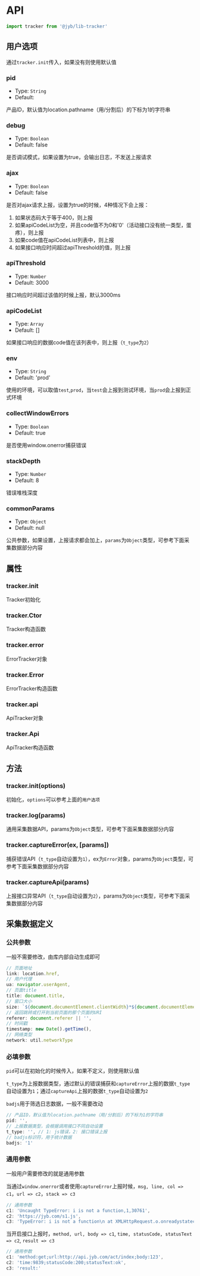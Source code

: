 # API

```javascript
import tracker from '@jyb/lib-tracker'
```

## 用户选项

通过`tracker.init`传入，如果没有则使用默认值

### pid
- Type: `String`
- Default: 

产品ID，默认值为location.pathname（用/分割后）的下标为1的字符串

### debug
- Type: `Boolean`
- Default: false

是否调试模式，如果设置为true，会输出日志，不发送上报请求

### ajax
- Type: `Boolean`
- Default: false

是否对ajax请求上报，设置为true的时候，4种情况下会上报：

1. 如果状态码大于等于400，则上报  
2. 如果apiCodeList为空，并且code值不为0和'0'（活动接口没有统一类型，蛋疼），则上报  
3. 如果code值在apiCodeList列表中，则上报  
4. 如果接口响应时间超过apiThreshold的值，则上报

### apiThreshold
- Type: `Number`
- Default: 3000

接口响应时间超过该值的时候上报，默认3000ms

### apiCodeList
- Type: `Array`
- Default: []

如果接口响应的数据code值在该列表中，则上报（`t_type`为`2`）

### env
- Type: `String`
- Default: 'prod'

使用的环境，可以取值`test`,`prod`，当`test`会上报到测试环境，当`prod`会上报到正式环境

### collectWindowErrors
- Type: `Boolean`
- Default: true

是否使用window.onerror捕获错误

### stackDepth
- Type: `Number`
- Default: 8

错误堆栈深度

### commonParams
- Type: `Object`
- Default: null

公共参数，如果设置，上报请求都会加上，`params`为`Object`类型，可参考下面采集数据部分内容

## 属性

### tracker.init

Tracker初始化

### tracker.Ctor

Tracker构造函数

### tracker.error

ErrorTracker对象

### tracker.Error

ErrorTracker构造函数

### tracker.api

ApiTracker对象

### tracker.Api

ApiTracker构造函数

## 方法

### tracker.init(options)

初始化，`options`可以参考上面的`用户选项`

### tracker.log(params)

通用采集数据API，params为`Object`类型，可参考下面采集数据部分内容

### tracker.captureError(ex, [params])

捕获错误API（`t_type`自动设置为`1`），ex为`Error`对象，params为`Object`类型，可参考下面采集数据部分内容

### tracker.captureApi(params)

上报接口异常API（`t_type`自动设置为`2`），params为`Object`类型，可参考下面采集数据部分内容

## 采集数据定义

### 公共参数

一般不需要修改，由库内部自动生成即可

```javascript
// 页面地址
link: location.href,
// 用户代理
ua: navigator.userAgent,
// 页面title
title: document.title,
// 窗口大小
size: `${document.documentElement.clientWidth}*${document.documentElement.clientHeight}`,
// 返回跳转或打开到当前页面的那个页面的URI
referer: document.referer || '',
// 时间戳
timestamp: new Date().getTime(),
// 网络类型
network: util.networkType
```

### 必填参数

`pid`可以在初始化的时候传入，如果不定义，则使用默认值

`t_type`为上报数据类型，通过默认的错误捕获和`captureError`上报的数据`t_type`自动设置为`1`；通过`captureApi`上报的数据`t_type`自动设置为`2`

`badjs`用于筛选日志数据，一般不需要改动

```javascript
// 产品ID，默认值为location.pathname（用/分割后）的下标为1的字符串
pid: '',
// 上报数据类型，会根据调用接口不同自动设置
t_type: '', // 1: js错误，2: 接口错误上报
// badjs标识符，用于统计数据
badjs: '1'
```

### 通用参数

一般用户需要修改的就是通用参数

当通过`window.onerror`或者使用`captureError`上报时候，`msg, line, col => c1`，`url => c2`，`stack => c3`

```javascript
// 通用参数
c1: 'Uncaught TypeError: i is not a function,1,30761',
c2: 'https://jyb.com/s1.js',
c3: 'TypeError: i is not a function\n at XMLHttpRequest.o.onreadystatechange'
```

当开启接口上报时，`method, url, body => c1`, `time, statusCode, statusText => c2`, `result => c3`

```javascript
// 通用参数
c1: 'method:get;url:http://api.jyb.com/act/index;body:123',
c2: 'time:9839;statusCode:200;statusText:ok',
c3: 'result:'
```

